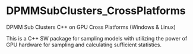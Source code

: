 # DPMMSubClusters_CrossPlatforms
DPMM Sub Clusters C++ on GPU Cross Platforms (Windows &amp; Linux)

This is a C++ SW package for sampling models with utilizing the power of GPU hardware for sampling and calculating sufficient statistics.

